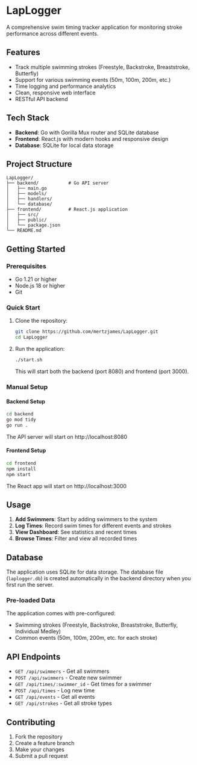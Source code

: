 # LapLogger

A comprehensive swim timing tracker application for monitoring stroke performance across different events.

## Features

- Track multiple swimming strokes (Freestyle, Backstroke, Breaststroke, Butterfly)
- Support for various swimming events (50m, 100m, 200m, etc.)
- Time logging and performance analytics
- Clean, responsive web interface
- RESTful API backend

## Tech Stack

- **Backend**: Go with Gorilla Mux router and SQLite database
- **Frontend**: React.js with modern hooks and responsive design
- **Database**: SQLite for local data storage

## Project Structure

```
LapLogger/
├── backend/           # Go API server
│   ├── main.go
│   ├── models/
│   ├── handlers/
│   └── database/
├── frontend/          # React.js application
│   ├── src/
│   ├── public/
│   └── package.json
└── README.md
```

## Getting Started

### Prerequisites
- Go 1.21 or higher
- Node.js 18 or higher
- Git

### Quick Start
1. Clone the repository:
   ```bash
   git clone https://github.com/mertzjames/LapLogger.git
   cd LapLogger
   ```

2. Run the application:
   ```bash
   ./start.sh
   ```

   This will start both the backend (port 8080) and frontend (port 3000).

### Manual Setup

#### Backend Setup
```bash
cd backend
go mod tidy
go run .
```
The API server will start on http://localhost:8080

#### Frontend Setup
```bash
cd frontend
npm install
npm start
```
The React app will start on http://localhost:3000

## Usage

1. **Add Swimmers**: Start by adding swimmers to the system
2. **Log Times**: Record swim times for different events and strokes
3. **View Dashboard**: See statistics and recent times
4. **Browse Times**: Filter and view all recorded times

## Database

The application uses SQLite for data storage. The database file (`laplogger.db`) is created automatically in the backend directory when you first run the server.

### Pre-loaded Data

The application comes with pre-configured:
- Swimming strokes (Freestyle, Backstroke, Breaststroke, Butterfly, Individual Medley)
- Common events (50m, 100m, 200m, etc. for each stroke)

## API Endpoints

- `GET /api/swimmers` - Get all swimmers
- `POST /api/swimmers` - Create new swimmer
- `GET /api/times/:swimmer_id` - Get times for a swimmer
- `POST /api/times` - Log new time
- `GET /api/events` - Get all events
- `GET /api/strokes` - Get all stroke types

## Contributing

1. Fork the repository
2. Create a feature branch
3. Make your changes
4. Submit a pull request
